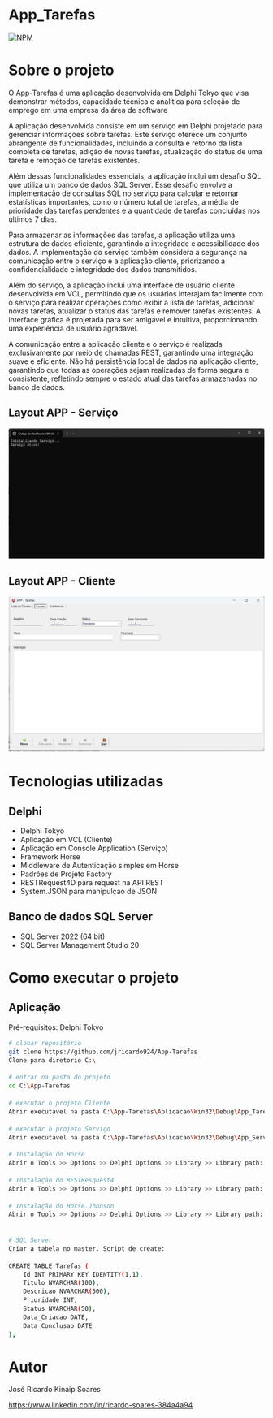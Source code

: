 # App_Tarefas
[![NPM](https://img.shields.io/npm/l/react)](https://github.com/jricardo924/App_Tarefas/blob/main/LICENSE) 

# Sobre o projeto

O App-Tarefas é uma aplicação desenvolvida em Delphi Tokyo que visa demonstrar métodos, capacidade técnica e analítica para seleção de emprego em uma empresa da área de software



   A aplicação desenvolvida consiste em um serviço em Delphi projetado para gerenciar informações sobre tarefas. Este serviço oferece um conjunto abrangente de funcionalidades, incluindo a consulta e retorno da lista completa de tarefas, adição de novas tarefas, atualização do status de uma tarefa e remoção de tarefas existentes.

   Além dessas funcionalidades essenciais, a aplicação inclui um desafio SQL que utiliza um banco de dados SQL Server. Esse desafio envolve a implementação de consultas SQL no serviço para calcular e retornar estatísticas importantes, como o número total de tarefas, a média de prioridade das tarefas pendentes e a quantidade de tarefas concluídas nos últimos 7 dias.

   Para armazenar as informações das tarefas, a aplicação utiliza uma estrutura de dados eficiente, garantindo a integridade e acessibilidade dos dados. A implementação do serviço também considera a segurança na comunicação entre o serviço e a aplicação cliente, priorizando a confidencialidade e integridade dos dados transmitidos.

   Além do serviço, a aplicação inclui uma interface de usuário cliente desenvolvida em VCL, permitindo que os usuários interajam facilmente com o serviço para realizar operações como exibir a lista de tarefas, adicionar novas tarefas, atualizar o status das tarefas e remover tarefas existentes. A interface gráfica é projetada para ser amigável e intuitiva, proporcionando uma experiência de usuário agradável.

   A comunicação entre a aplicação cliente e o serviço é realizada exclusivamente por meio de chamadas REST, garantindo uma integração suave e eficiente. Não há persistência local de dados na aplicação cliente, garantindo que todas as operações sejam realizadas de forma segura e consistente, refletindo sempre o estado atual das tarefas armazenadas no banco de dados.


## Layout APP - Serviço
![Mobile 1](https://github.com/jricardo924/image/blob/main/Servico.jpg) 

## Layout APP - Cliente
![Mobile 1](https://github.com/jricardo924/image/blob/main/Cliente.jpg) 


# Tecnologias utilizadas
## Delphi
- Delphi Tokyo
- Aplicação em VCL (Cliente)
- Aplicação em Console Application (Serviço)
- Framework Horse
- Middleware de Autenticação simples em Horse
- Padrões de Projeto Factory
- RESTRequest4D para request na API REST
- System.JSON para manipulçao de JSON
    
## Banco de dados SQL Server
- SQL Server 2022 (64 bit)
- SQL Server Management Studio 20


# Como executar o projeto

## Aplicação
Pré-requisitos: Delphi Tokyo

```bash
# clonar repositório
git clone https://github.com/jricardo924/App-Tarefas
Clone para diretorio C:\

# entrar na pasta do projeto
cd C:\App-Tarefas

# executar o projeto Cliente
Abrir executavel na pasta C:\App-Tarefas\Aplicacao\Win32\Debug\App_Tarefas.exe

# executar o projeto Serviço
Abrir executavel na pasta C:\App-Tarefas\Aplicacao\Win32\Debug\App_Servico.exe

# Instalação do Horse
Abrir o Tools >> Options >> Delphi Options >> Library >> Library path: C:\App-Tarefas\Horse\horse-master\horse-master\src

# Instalação do RESTResquest4
Abrir o Tools >> Options >> Delphi Options >> Library >> Library path: C:\App-Tarefas\RESTRequest4Delphi-master\src

# Instalação do Horse.Jhonson
Abrir o Tools >> Options >> Delphi Options >> Library >> Library path: C:\App-Tarefas\jhonson-master\src


# SQL Server
Criar a tabela no master. Script de create:

CREATE TABLE Tarefas (
    Id INT PRIMARY KEY IDENTITY(1,1),
    Titulo NVARCHAR(100),
    Descricao NVARCHAR(500), 
    Prioridade INT,
    Status NVARCHAR(50),
    Data_Criacao DATE,
    Data_Conclusao DATE
);

```



# Autor

José Ricardo Kinaip Soares

https://www.linkedin.com/in/ricardo-soares-384a4a94
